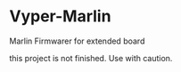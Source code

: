 # Vyper-Marlin
Marlin Firmwarer for extended board

this project is not finished. Use with caution.
